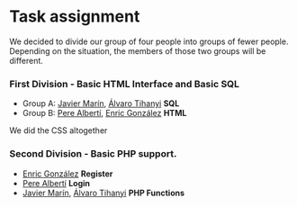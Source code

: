 # Task assignment

We decided to divide our group of four people into groups of fewer people. Depending on the situation, the members of those
two groups will be different.

### First Division - Basic HTML Interface and Basic SQL
  * Group A: [Javier Marín](https://github.com/javimarinbergas), [Álvaro Tihanyi](https://github.com/krauzeSD) __SQL__
  * Group B: [Pere Albertí](https://github.com/PereAlberti), [Enric González](https://github.com/Enric96) __HTML__

We did the CSS altogether

### Second Division - Basic PHP support.
  * [Enric González](https://github.com/Enric96) __Register__
  * [Pere Albertí](https://github.com/PereAlberti) __Login__
  * [Javier Marín](https://github.com/javimarinbergas), [Álvaro Tihanyi](https://github.com/krauzeSD) __PHP Functions__ 
  
